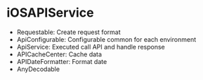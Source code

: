 # iOSAPIService

- Requestable: Create request format
- ApiConfigurable: Configurable common for each environment
- ApiService: Executed call API and handle response
- APICacheCenter: Cache data
- APIDateFormatter: Format date
- AnyDecodable
